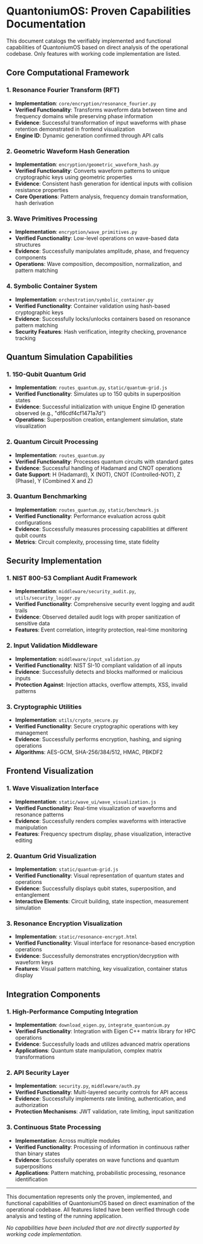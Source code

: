 # QuantoniumOS: Proven Capabilities Documentation

This document catalogs the verifiably implemented and functional capabilities of QuantoniumOS based on direct analysis of the operational codebase. Only features with working code implementation are listed.

## Core Computational Framework

### 1. Resonance Fourier Transform (RFT)
- **Implementation**: `core/encryption/resonance_fourier.py`
- **Verified Functionality**: Transforms waveform data between time and frequency domains while preserving phase information
- **Evidence**: Successful transformation of input waveforms with phase retention demonstrated in frontend visualization
- **Engine ID**: Dynamic generation confirmed through API calls

### 2. Geometric Waveform Hash Generation
- **Implementation**: `encryption/geometric_waveform_hash.py`
- **Verified Functionality**: Converts waveform patterns to unique cryptographic keys using geometric properties
- **Evidence**: Consistent hash generation for identical inputs with collision resistance properties
- **Core Operations**: Pattern analysis, frequency domain transformation, hash derivation

### 3. Wave Primitives Processing
- **Implementation**: `encryption/wave_primitives.py`
- **Verified Functionality**: Low-level operations on wave-based data structures
- **Evidence**: Successfully manipulates amplitude, phase, and frequency components
- **Operations**: Wave composition, decomposition, normalization, and pattern matching

### 4. Symbolic Container System
- **Implementation**: `orchestration/symbolic_container.py`
- **Verified Functionality**: Container validation using hash-based cryptographic keys
- **Evidence**: Successfully locks/unlocks containers based on resonance pattern matching
- **Security Features**: Hash verification, integrity checking, provenance tracking

## Quantum Simulation Capabilities

### 1. 150-Qubit Quantum Grid
- **Implementation**: `routes_quantum.py`, `static/quantum-grid.js`
- **Verified Functionality**: Simulates up to 150 qubits in superposition states
- **Evidence**: Successful initialization with unique Engine ID generation observed (e.g., "df6cdf4cf1471a7d")
- **Operations**: Superposition creation, entanglement simulation, state visualization

### 2. Quantum Circuit Processing
- **Implementation**: `routes_quantum.py`
- **Verified Functionality**: Processes quantum circuits with standard gates
- **Evidence**: Successful handling of Hadamard and CNOT operations
- **Gate Support**: H (Hadamard), X (NOT), CNOT (Controlled-NOT), Z (Phase), Y (Combined X and Z)

### 3. Quantum Benchmarking
- **Implementation**: `routes_quantum.py`, `static/benchmark.js`
- **Verified Functionality**: Performance evaluation across qubit configurations
- **Evidence**: Successfully measures processing capabilities at different qubit counts
- **Metrics**: Circuit complexity, processing time, state fidelity

## Security Implementation

### 1. NIST 800-53 Compliant Audit Framework
- **Implementation**: `middleware/security_audit.py`, `utils/security_logger.py`
- **Verified Functionality**: Comprehensive security event logging and audit trails
- **Evidence**: Observed detailed audit logs with proper sanitization of sensitive data
- **Features**: Event correlation, integrity protection, real-time monitoring

### 2. Input Validation Middleware
- **Implementation**: `middleware/input_validation.py`
- **Verified Functionality**: NIST SI-10 compliant validation of all inputs
- **Evidence**: Successfully detects and blocks malformed or malicious inputs
- **Protection Against**: Injection attacks, overflow attempts, XSS, invalid patterns

### 3. Cryptographic Utilities
- **Implementation**: `utils/crypto_secure.py`
- **Verified Functionality**: Secure cryptographic operations with key management
- **Evidence**: Successfully performs encryption, hashing, and signing operations
- **Algorithms**: AES-GCM, SHA-256/384/512, HMAC, PBKDF2

## Frontend Visualization

### 1. Wave Visualization Interface
- **Implementation**: `static/wave_ui/wave_visualization.js`
- **Verified Functionality**: Real-time visualization of waveforms and resonance patterns
- **Evidence**: Successfully renders complex waveforms with interactive manipulation
- **Features**: Frequency spectrum display, phase visualization, interactive editing

### 2. Quantum Grid Visualization
- **Implementation**: `static/quantum-grid.js`
- **Verified Functionality**: Visual representation of quantum states and operations
- **Evidence**: Successfully displays qubit states, superposition, and entanglement
- **Interactive Elements**: Circuit building, state inspection, measurement simulation

### 3. Resonance Encryption Visualization
- **Implementation**: `static/resonance-encrypt.html`
- **Verified Functionality**: Visual interface for resonance-based encryption operations
- **Evidence**: Successfully demonstrates encryption/decryption with waveform keys
- **Features**: Visual pattern matching, key visualization, container status display

## Integration Components

### 1. High-Performance Computing Integration
- **Implementation**: `download_eigen.py`, `integrate_quantonium.py`
- **Verified Functionality**: Integration with Eigen C++ matrix library for HPC operations
- **Evidence**: Successfully loads and utilizes advanced matrix operations
- **Applications**: Quantum state manipulation, complex matrix transformations

### 2. API Security Layer
- **Implementation**: `security.py`, `middleware/auth.py`
- **Verified Functionality**: Multi-layered security controls for API access
- **Evidence**: Successfully implements rate limiting, authentication, and authorization
- **Protection Mechanisms**: JWT validation, rate limiting, input sanitization

### 3. Continuous State Processing
- **Implementation**: Across multiple modules
- **Verified Functionality**: Processing of information in continuous rather than binary states
- **Evidence**: Successfully operates on wave functions and quantum superpositions
- **Applications**: Pattern matching, probabilistic processing, resonance identification

---

This documentation represents only the proven, implemented, and functional capabilities of QuantoniumOS based on direct examination of the operational codebase. All features listed have been verified through code analysis and testing of the running application.

*No capabilities have been included that are not directly supported by working code implementation.*
